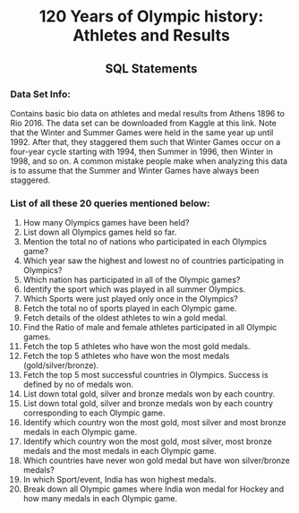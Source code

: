 <h1 align="center">120 Years of Olympic history: Athletes and Results</h1>
<h2 align="center">SQL Statements</h2>

<h3>Data Set Info:</h3>
Contains basic bio data on athletes and medal results from Athens 1896 to Rio 2016.  The data set can be downloaded from Kaggle at this link.  Note that the Winter and Summer Games were held in the same year up until 1992. After that, they staggered them such that Winter Games occur on a four-year cycle starting with 1994, then Summer in 1996, then Winter in 1998, and so on. A common mistake people make when analyzing this data is to assume that the Summer and Winter Games have always been staggered.

<h3>List of all these 20 queries mentioned below:</h3>

1.	How many Olympics games have been held?
2.	List down all Olympics games held so far.
3.	Mention the total no of nations who participated in each Olympics game?
4.	Which year saw the highest and lowest no of countries participating in Olympics?
5.	Which nation has participated in all of the Olympic games?
6.	Identify the sport which was played in all summer Olympics.
7.	Which Sports were just played only once in the Olympics?
8.	Fetch the total no of sports played in each Olympic game.
9.	Fetch details of the oldest athletes to win a gold medal.
10.	Find the Ratio of male and female athletes participated in all Olympic games.
11.	Fetch the top 5 athletes who have won the most gold medals.
12.	Fetch the top 5 athletes who have won the most medals (gold/silver/bronze).
13.	Fetch the top 5 most successful countries in Olympics. Success is defined by no of medals won.
14.	List down total gold, silver and bronze medals won by each country.
15.	List down total gold, silver and bronze medals won by each country corresponding to each Olympic game.
16.	Identify which country won the most gold, most silver and most bronze medals in each Olympic game.
17.	Identify which country won the most gold, most silver, most bronze medals and the most medals in each Olympic game.
18.	Which countries have never won gold medal but have won silver/bronze medals?
19.	In which Sport/event, India has won highest medals.
20.	Break down all Olympic games where India won medal for Hockey and how many medals in each Olympic game.
